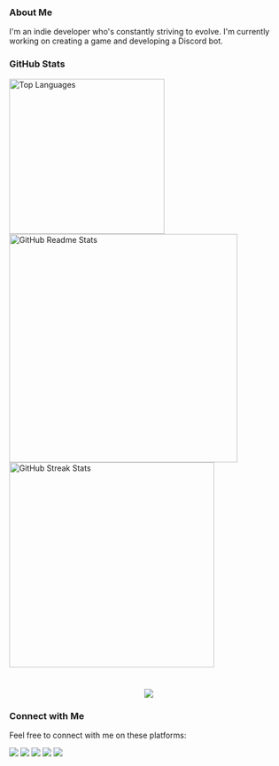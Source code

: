### About Me

I'm an indie developer who's constantly striving to evolve. I'm currently working on creating a game and developing a Discord bot.

### GitHub Stats

<div align="left">
  <img width=280 src="https://github-readme-stats-salesp07.vercel.app/api/top-langs/?username=NewKanvas&langs_count=8&layout=donut&theme=react&border_radius=10&size_weight=0.5&count_weight=0.5&exclude_repo=github-readme-stats" alt="Top Languages" />
  <img width=412 src="https://github-readme-stats-salesp07.vercel.app/api?username=NewKanvas&count_private=true&show_icons=true&theme=react&rank_icon=github&border_radius=10" alt="GitHub Readme Stats" />
  <br/>
  <img width=370 src="https://github-readme-streak-stats-salesp07.vercel.app/?user=NewKanvas&count_private=true&theme=react&border_radius=10" alt="GitHub Streak Stats"/>
</div>

#
<div align="center">
    <img src="https://skillicons.dev/icons?i=python,javascript,github,vscode,git" />
</div>

### Connect with Me

Feel free to connect with me on these platforms:

<div> 
  <a href="https://www.instagram.com/newkanvas/" target="_blank"><img src="https://img.shields.io/badge/Instagram-%23E4405F?style=for-the-badge&logo=instagram&logoColor=white" target="_blank"></a>
  <a href="https://discord.gg/seu-servidor-do-Discord" target="_blank"><img src="https://img.shields.io/badge/Discord-7289DA?style=for-the-badge&logo=discord&logoColor=white" target="_blank"></a> 
  <a href="mailto:cassioramaca@gmail.com"><img src="https://img.shields.io/badge/Gmail-%23D14836?style=for-the-badge&logo=gmail&logoColor=white" target="_blank"></a>
  <a href="www.linkedin.com/in/cassiosramos" target="_blank"><img src="https://img.shields.io/badge/LinkedIn-%230077B5?style=for-the-badge&logo=linkedin&logoColor=white" target="_blank"></a> 
  <a href="https://twitter.com/NewKanvas" target="_blank"><img src="https://img.shields.io/badge/Twitter-%231DA1F2?style=for-the-badge&logo=twitter&logoColor=white" target="_blank"></a>
</div>
